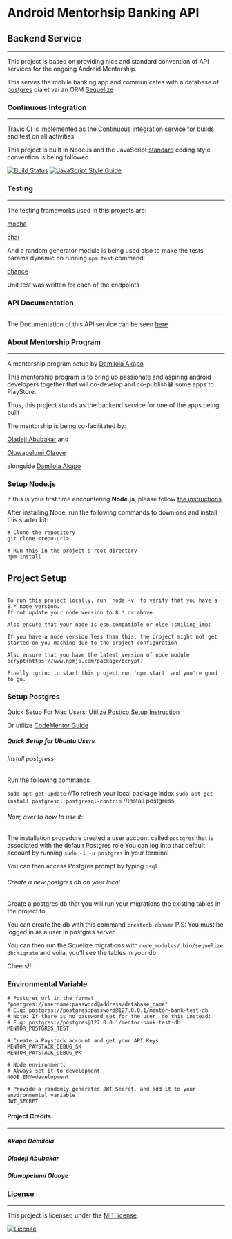 # Android Mentorhsip Banking API

## Backend Service
____________________________________________________________________________________________________________________________________________

This project is based on providing nice and standard convention of API services for the ongoing Android Mentorship.

This serves the mobile banking app and communicates with a database of [postgres](https://www.postgresql.org/) dialet vai an ORM [Sequelize](http://docs.sequelizejs.com/)



### Continuous Integration
_____________________________________________________________________________________________________________________________________________
[Travic CI](https://about.travis-ci.com/) is implemented as the Continuous integration service  for builds and test on all activities

This project is built in NodeJs and the JavaScript [standard](https://www.npmjs.com/package/standard) coding style convention is being followed.


[![Build Status](https://travis-ci.com/tonespy/android-mentorship-bank-api.svg?token=WzkNsx4y8921z7L47McZ&branch=master)](https://travis-ci.com/tonespy/android-mentorship-bank-api)
[![JavaScript Style Guide](https://img.shields.io/badge/code_style-standard-brightgreen.svg)](https://standardjs.com)


### Testing
_____________________________________________________________________________________________________________________________________________
The testing frameworks used in this projects are:

[mocha](https://www.npmjs.com/package/mocha)

[chai](https://www.npmjs.com/package/chai)

And a random generator module is being used also to make the tests params dynamic on running `npm test` command:

[chance](https://www.npmjs.com/package/chance)

Unit test was written for each of the endpoints



### API Documentation
_____________________________________________________________________________________________________________________________________________
The Documentation of this API service can be seen [here](https://documenter.getpostman.com/view/812352/android-mentorship-bank-api/RVuAA69u) 



### About Mentorship Program
_____________________________________________________________________________________________________________________________________________
A mentorship program setup by [Damilola Akapo](https://github.com/helios66)

This mentorship program is to bring up passionate and aspiring android developers together that will co-develop and co-publish:grin: some apps to PlayStore.

Thus, this project stands as the backend service for one of the apps being built

The mentorship is being co-facilitated by:

[Oladeji Abubakar](https://github.com/tonespy) and

[Oluwapelumi Olaoye](https://github.com/OluwapelZ)

alongside [Damilola Akapo](https://github.com/helios66)


### Setup Node.js 
If this is your first time encountering **Node.js**, please follow [the instructions](https://nodejs.org/en/download/package-manager/)

After installing Node, run the following commands to download and install this starter kit:

```
# Clone the repository
git clone <repo-url>

# Run this in the project's root directory 
npm install
```

## Project Setup
_____________________________________________________________________________________________________________________________________________
```
To run this project locally, run `node -v` to verify that you have a 8.* node version.
If not update your node version to 8.* or above

Also ensure that your node is es6 compatible or else :smiling_imp:

If you have a node version less than this, the project might not get started on you machine due to the project configuration

Also ensure that you have the latest version of node module bcrypt(https://www.npmjs.com/package/bcrypt)

Finally :grin: to start this project run `npm start` and you're good to go.
```


### Setup Postgres
Quick Setup For Mac Users:
Utilize [Postico Setup Instruction](https://eggerapps.at/postico/docs/v1.0.3/install-postgresapp.html)

Or utilize [CodeMentor Guide](https://www.codementor.io/engineerapart/getting-started-with-postgresql-on-mac-osx-are8jcopb)

##### Quick Setup for Ubuntu Users
###### Install postgress
Run the following commands

`sudo apt-get update` //To refresh your local package index
`sudo apt-get install postgresql postgresql-contrib` //Install postgress

###### Now, over to how to use it:
The installation procedure created a user account called `postgres` that is associated with the default Postgres role
You can log into that default account by running `sudo -i -u postgres` in your terminal

You can then access Postgres prompt by typing `psql`

###### Create a new postgres db on your local
Create a postgres db that you will run your migrations the existing tables in the project to.

You can create the db with this command `createdb dbname` 
P.S: You must be logged in as a user in postgres server

You can then run the Squelize migrations with `node_modules/.bin/sequelize db:migrate` and voila, you'll see the tables in your db

Cheers!!!

### Environmental Variable
```
# Postgres url in the format "postgres://username:password@address/database_name"
# E.g: postgres://postgres:password@127.0.0.1/mentor-bank-test-db
# Note: If there is no password set for the user, do this instead:
# E.g: postgres://postgres@127.0.0.1/mentor-bank-test-db
MENTOR_POSTGRES_TEST

# Create a Paystack account and get your API Keys
MENTOR_PAYSTACK_DEBUG_SK
MENTOR_PAYSTACK_DEBUG_PK

# Node environment:
# Always set it to development
NODE_ENV=development

# Provide a randomly generated JWT Secret, and add it to your environmental variable
JWT_SECRET
```





#### Project Credits
_____________________________________________________________________________________________________________________________________________

##### Akapo Damilola
##### Oladeji Abubakar
##### Oluwapelumi Olaoye




### License
_____________________________________________________________________________________________________________________________________________
This project is licensed under the [MIT license](https://opensource.org/licenses/MIT).

<a href="https://packagist.org/packages/laravel/framework"><img src="https://poser.pugx.org/laravel/framework/license.svg" alt="License"></a>
